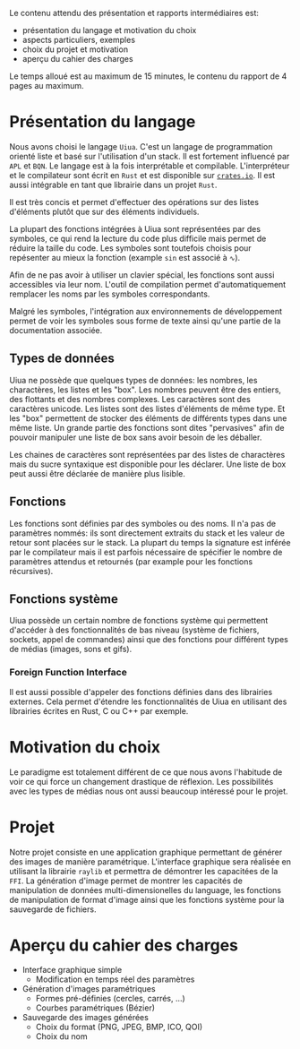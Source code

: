 Le contenu attendu des présentation et rapports intermédiaires est:

- présentation du langage et motivation du choix
- aspects particuliers, exemples
- choix du projet et motivation
- aperçu du cahier des charges

Le temps alloué est au maximum de 15 minutes, le contenu du rapport de 4 pages au maximum.


# Présentation du langage
Nous avons choisi le langage `Uiua`. C'est un langage de programmation orienté liste et basé sur l'utilisation d'un stack. Il est fortement influencé par `APL` et `BQN`. Le langage est à la fois interprétable et compilable. L'interpréteur et le compilateur sont écrit en `Rust` et est disponible sur [`crates.io`](https://crates.io/crates/uiua). Il est aussi intégrable en tant que librairie dans un projet `Rust`.

Il est très concis et permet d'effectuer des opérations sur des listes d'éléments plutôt que sur des éléments individuels.

<!---
Montrer l'example du logo de Uiua
-->

La plupart des fonctions intégrées à Uiua sont représentées par des symboles, ce qui rend la lecture du code plus difficile mais permet de réduire la taille du code. Les symboles sont toutefois choisis pour repésenter au mieux la fonction (example `sin` est associé à `∿`). 

Afin de ne pas avoir à utiliser un clavier spécial, les fonctions sont aussi accessibles via leur nom. L'outil de compilation permet d'automatiquement remplacer les noms par les symboles correspondants. 

<!--- 
Montrer plusieurs symboles et leur nom associé
-->

Malgré les symboles, l'intégration aux environnements de développement permet de voir les symboles sous forme de texte ainsi qu'une partie de la documentation associée.

<!---
Screenshot de l'intégration dans VSCode
-->

## Types de données
Uiua ne possède que quelques types de données: les nombres, les charactères, les listes et les "box". Les nombres peuvent être des entiers, des flottants et des nombres complexes. Les caractères sont des caractères unicode. Les listes sont des listes d'éléments de même type. Et les "box" permettent de stocker des éléments de différents types dans une même liste. Un grande partie des fonctions sont dites "pervasives" afin de pouvoir manipuler une liste de box sans avoir besoin de les déballer.

<!---
Montrer les représentations des types de données dans la console
-->

Les chaines de caractères sont représentées par des listes de charactères mais du sucre syntaxique est disponible pour les déclarer. Une liste de box peut aussi être déclarée de manière plus lisible.

<!---
Montrer la déclaration de chaines de caractères et de listes de box manuelle et avec le sucre syntaxique
-->

## Fonctions
Les fonctions sont définies par des symboles ou des noms. Il n'a pas de paramètres nommés: ils sont directement extraits du stack et les valeur de retour sont placées sur le stack. La plupart du temps la signature est inférée par le compilateur mais il est parfois nécessaire de spécifier le nombre de paramètres attendus et retournés (par example pour les fonctions récursives).

## Fonctions système
Uiua possède un certain nombre de fonctions système qui permettent d'accéder à des fonctionnalités de bas niveau (système de fichiers, sockets, appel de commandes) ainsi que des fonctions pour différent types de médias (images, sons et gifs).

### Foreign Function Interface
Il est aussi possible d'appeler des fonctions définies dans des librairies externes. Cela permet d'étendre les fonctionnalités de Uiua en utilisant des librairies écrites en Rust, C ou C++ par exemple.

# Motivation du choix
Le paradigme est totalement différent de ce que nous avons l'habitude de voir ce qui force un changement drastique de réflexion. Les possibilités avec les types de médias nous ont aussi beaucoup intéressé pour le projet.


# Projet
Notre projet consiste en une application graphique permettant de générer des images de manière paramétrique. L'interface graphique sera réalisée en utilisant la librairie `raylib` et permettra de démontrer les capacitées de la `FFI`. La génération d'image permet de montrer les capacités de manipulation de données multi-dimensionelles du language, les fonctions de manipulation de format d'image ainsi que les fonctions système pour la sauvegarde de fichiers.

# Aperçu du cahier des charges

- Interface graphique simple
    - Modification en temps réel des paramètres
- Génération d'images paramétriques
    - Formes pré-définies (cercles, carrés, ...)
    - Courbes paramétriques (Bézier)
- Sauvegarde des images générées
    - Choix du format (PNG, JPEG, BMP, ICO, QOI)
    - Choix du nom